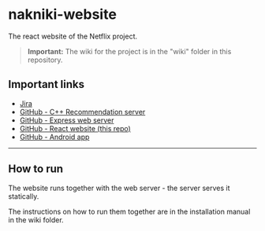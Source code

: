# nakniki-website

The react website of the Netflix project.

> **Important:** The wiki for the project is in the "wiki" folder in this repository.

## Important links

* [Jira](https://edenshkd.atlassian.net/jira/software/projects/NP/boards/2/backlog)
* [GitHub - C++ Recommendation server](https://github.com/Roky360/project-netflix)
* [GitHub - Express web server](https://github.com/Roky360/nakniki-web-server)
* [GitHub - React website (this repo)](https://github.com/Roky360/nakniki-website)
* [GitHub - Android app](https://github.com/Roky360/nakniki-app)

---

## How to run

The website runs together with the web server - the server serves it statically.

The instructions on how to run them together are in the installation manual in the wiki folder.
